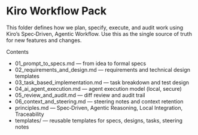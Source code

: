 # Kiro Workflow Pack

This folder defines how we plan, specify, execute, and audit work using Kiro’s Spec‑Driven, Agentic Workflow. Use this as the single source of truth for new features and changes.

Contents
- 01_prompt_to_specs.md — from idea to formal specs
- 02_requirements_and_design.md — requirements and technical design templates
- 03_task_based_implementation.md — task breakdown and test design
- 04_ai_agent_execution.md — agent execution model (local, secure)
- 05_review_and_audit.md — diff review and audit trail
- 06_context_and_steering.md — steering notes and context retention
- principles.md — Spec‑Driven, Agentic Reasoning, Local Integration, Traceability
- templates/ — reusable templates for specs, designs, tasks, steering notes

